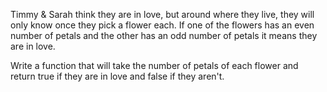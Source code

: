 Timmy & Sarah think they are in love, but around where they live, they will only know once they pick a flower each. 
If one of the flowers has an even number of petals and the other has an odd number of petals it means they are in love.

Write a function that will take the number of petals of each flower and return true if they are in love and false if they aren't.
